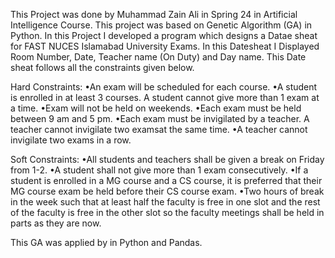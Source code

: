 This Project was done by Muhammad Zain Ali in Spring 24 in Artificial Intelligence Course.
This project was based on Genetic Algorithm (GA) in Python. In this Project I developed a program which designs a Datae sheat for FAST NUCES Islamabad University Exams.
In this Datesheat I Displayed Room Number, Date, Teacher name (On Duty) and Day name. This Date sheat follows all the constraints given below.

Hard Constraints:
•An exam will be scheduled for each course.
•A student is enrolled in at least 3 courses. A student cannot give more than 1 exam at a time.
•Exam will not be held on weekends.
•Each exam must be held between 9 am and 5 pm.
•Each exam must be invigilated by a teacher. A teacher cannot invigilate two examsat the same time.
•A teacher cannot invigilate two exams in a row.

Soft Constraints:
•All students and teachers shall be given a break on Friday from 1-2.
•A student shall not give more than 1 exam consecutively.
•If a student is enrolled in a MG course and a CS course, it is preferred that their MG course exam be held before their CS course exam.
•Two hours of break in the week such that at least half the faculty is free in one slot and the rest of the faculty is free in the other slot so the faculty meetings shall be
held in parts as they are now.

This GA was applied by in Python and Pandas.
